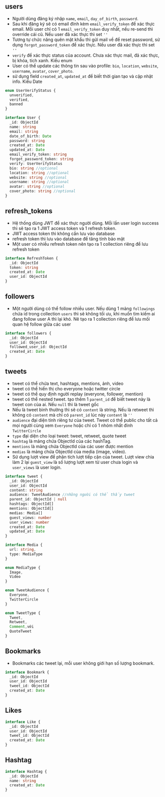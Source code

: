 ## users

- Người dùng đăng ký nhập `name`, `email`, `day_of_birth`, `password`.
- Sau khi đăng ký sẽ có email đính kèm `email_verify_token` để xác thực email. Mỗi user chỉ có 1 `email_verify_token` duy nhất, nếu re-send thì override cái cũ. Nếu user đã xác thực thì set `''`
- Tương tự chức năng quên mật khẩu thì gửi mail về để reset password, sử dụng `forgot_password_token` để xác thực. Nếu user đã xác thực thì set `''`
- `verify` để xác thực status của account. Chưa xác thực mail, đã xác thực, bị khóa, tích xanh. Kiểu enum
- User có thể update các thông tin sau vào profile: `bio`, `location`, `website`, `username`, `avatar`, `cover_photo`.
- sử dụng field `created_at`, `updated_at` để biết thời gian tạo và cập nhật info. Kiểu Date

```ts
enum UserVerifyStatus {
  unverified,
  verified,
  banned
}

interface User {
  _id: ObjectId
  name: string
  email: string
  date_of_birth: Date
  password: string
  created_at: Date
  updated_at: Date
  email_verify_token: string
  forgot_password_token: string
  verify: UserVerifyStatus
  bio: string //optional
  location: string //optional
  website: string //optional
  username: string //optional
  avatar: string //optional
  cover_photo: string //optional
}
```

## refresh_tokens

- Hệ thống dùng JWT để xác thực người dùng. Mỗi lần user login success thì sẽ tạo ra 1 JWT access token và 1 refresh token.
- JWT access token thì không cần lưu vào database
- refresh token thì lưu vào database để tăng tính bảo mật
- Một user có nhiều refresh token nên tạo ra 1 collection riêng để lưu refresh token

```ts
interface RefreshToken {
  _id: ObjectId
  token: string
  created_at: Date
  user_id: ObjectId
}
```

## followers

- Một người dùng có thể follow nhiều user. Nếu dùng 1 mảng `followings` chứa id trong collection `users` thì sẽ không tối ưu, khi muốn tìm kiếm ai đang follow user A thì lại khó. Nê tạo ra 1 collection riêng để lưu mối quan hệ follow giữa các user

```ts
interface followers {
  _id: ObjectId
  user_id: ObjectId
  followed_user_id: ObjectId
  created_at: Date
}
```

## tweets

- tweet có thể chứa text, hashtags, mentions, ảnh, video
- tweet có thể hiển thị cho everyone hoặc twitter circle
- tweet có thể quy định người replay (everyone, follower, mention)
- tweet có thể nested tweet. tạo thêm 1 `parent_id` để biết tweet này là tweet con của ai. Nếu `null` thì là tweet gốc
- Nếu là tweet bình thường thì sẽ có `content` là string. Nếu là retweet thì không có `content` mà chỉ có `parent_id` lúc này `content` là `''`
- `audience` đại diện tính riêng tư của tweet. Tweet có thể public cho tất cả mọi người cùng xem `Everyone` hoặc chỉ có 1 nhóm nhất đinh `TwitterCircle`
- `type` đại diện cho loại tweet: tweet, retweet, quote tweet
- `hashtag` là mảng chứa ObjectId của các hashTag.
- `mentions` là mảng chứa ObjectId của các user được mention
- `medias` là mảng chứa ObjectId của media (image, video).
- Sử dụng lượt view để phân tích lượt tiếp cận của tweet. Lượt view chia làm 2 lại `guest_view` là số lượng lượt xem từ user chưa login và `user_views` là user login.

```ts
interface tweet {
  _id: ObjectId
  user_id: ObjectId
  content: string
  audience: TweetAudience //những người có thể thấy tweet
  parent_id: ObjectId | null
  hashtags: ObjectId[]
  mentions: ObjectId[]
  medias: Media[]
  guest_views: number
  user_views: number
  created_at: Date
  updated_at: Date
}
```

```ts
interface Media {
  url: string,
  type: MediaType
}

enum MediaType {
  Image,
  Video
}

enum TweetAudience {
  Everyone,
  TwitterCircle
}

enum TweetType {
  Tweet,
  Retweet,
  Comment,với
  QuoteTweet
}
```

## Bookmarks

- Bookmarks các tweet lại, mỗi user không giới hạn số lượng bookmark.

```ts
interface Bookmark {
  _id: ObjectId
  user_id: ObjectId
  tweet_id: ObjectId
  created_at: Date
}
```

## Likes

```ts
interface Like {
  _id: ObjectId
  user_id: ObjectId
  tweet_id: ObjectId
  created_at: Date
}
```

## Hashtag

```ts
interface Hashtag {
  _id: ObjectId
  name: string
  created_at: Date
}
```
